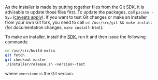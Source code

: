 As the installer is made by putting together files from the Git SDK, it is advisable to update those files first. To update the packages, call `pacman -Syu` ([caveats apply](https://github.com/git-for-windows/git/wiki/Package-management#updating-msys2-runtime-pacman-and-bash)). If you want to test Git changes or make an installer from your own Git fork, you need to call `cd /usr/src/git && make install` (for documentation changes, `make install-html`).

To make an installer, install the [SDK](https://git-for-windows.github.io/#download-sdk), run it and then issue the following commands:

```bash
cd /usr/src/build-extra
git fetch
git checkout master
./installer/release.sh <version>-test
```

where `<version>` is the Git version.